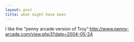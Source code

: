 ```yaml
--- 
layout: post
title: what might have been
---
```

I like the "penny arcade version of Troy":http://www.penny-arcade.com/view.php3?date=2004-05-24
